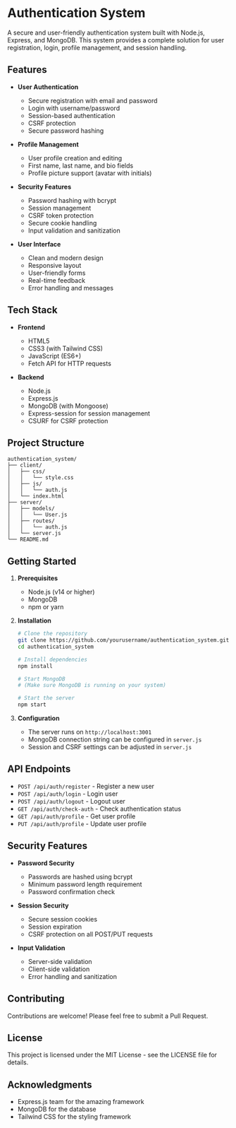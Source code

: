 # Authentication System

A secure and user-friendly authentication system built with Node.js, Express, and MongoDB. This system provides a complete solution for user registration, login, profile management, and session handling.

## Features

- **User Authentication**
  - Secure registration with email and password
  - Login with username/password
  - Session-based authentication
  - CSRF protection
  - Secure password hashing

- **Profile Management**
  - User profile creation and editing
  - First name, last name, and bio fields
  - Profile picture support (avatar with initials)

- **Security Features**
  - Password hashing with bcrypt
  - Session management
  - CSRF token protection
  - Secure cookie handling
  - Input validation and sanitization

- **User Interface**
  - Clean and modern design
  - Responsive layout
  - User-friendly forms
  - Real-time feedback
  - Error handling and messages

## Tech Stack

- **Frontend**
  - HTML5
  - CSS3 (with Tailwind CSS)
  - JavaScript (ES6+)
  - Fetch API for HTTP requests

- **Backend**
  - Node.js
  - Express.js
  - MongoDB (with Mongoose)
  - Express-session for session management
  - CSURF for CSRF protection

## Project Structure

```
authentication_system/
├── client/
│   ├── css/
│   │   └── style.css
│   ├── js/
│   │   └── auth.js
│   └── index.html
├── server/
│   ├── models/
│   │   └── User.js
│   ├── routes/
│   │   └── auth.js
│   └── server.js
└── README.md
```

## Getting Started

1. **Prerequisites**
   - Node.js (v14 or higher)
   - MongoDB
   - npm or yarn

2. **Installation**
   ```bash
   # Clone the repository
   git clone https://github.com/yourusername/authentication_system.git
   cd authentication_system

   # Install dependencies
   npm install

   # Start MongoDB
   # (Make sure MongoDB is running on your system)

   # Start the server
   npm start
   ```

3. **Configuration**
   - The server runs on `http://localhost:3001`
   - MongoDB connection string can be configured in `server.js`
   - Session and CSRF settings can be adjusted in `server.js`

## API Endpoints

- `POST /api/auth/register` - Register a new user
- `POST /api/auth/login` - Login user
- `POST /api/auth/logout` - Logout user
- `GET /api/auth/check-auth` - Check authentication status
- `GET /api/auth/profile` - Get user profile
- `PUT /api/auth/profile` - Update user profile

## Security Features

- **Password Security**
  - Passwords are hashed using bcrypt
  - Minimum password length requirement
  - Password confirmation check

- **Session Security**
  - Secure session cookies
  - Session expiration
  - CSRF protection on all POST/PUT requests

- **Input Validation**
  - Server-side validation
  - Client-side validation
  - Error handling and sanitization

## Contributing

Contributions are welcome! Please feel free to submit a Pull Request.

## License

This project is licensed under the MIT License - see the LICENSE file for details.

## Acknowledgments

- Express.js team for the amazing framework
- MongoDB for the database
- Tailwind CSS for the styling framework 